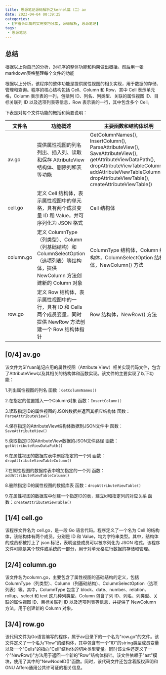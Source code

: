 ```yaml
---
title: 思源笔记源码解析之kernel篇（二）av
date: 2023-04-04 00:39:25
categories:
 - [不看会后悔的实用技巧分享, 源码解析, 思源笔记]
tags: 
 - 思源笔记
---
```


## 总结

根据以上你自己的分析，对程序的整体功能和构架做出概括。然后用一张markdown表格整理每个文件的功能

根据以上分析，该程序的整体功能是提供属性视图的相关实现，用于数据的存储、管理和查询。程序的核心结构包括 Cell、Column 和 Row，其中 Cell 表示单元格，Column 表示表的一列，包括列 ID、列名、列类型、关联的属性视图 ID、目标关联列 ID 以及选项列表等信息，Row 表示表的一行，其中包含多个 Cell。

下表是对每个文件功能的概括和简要说明：

| 文件名    | 功能概述                                                                                                                          | 主要函数和结构体说明                                                                                                                                                                                                         |
| ----------- | ----------------------------------------------------------------------------------------------------------------------------------- | ------------------------------------------------------------------------------------------------------------------------------------------------------------------------------------------------------------------------------ |
| av.go     | 提供属性视图的列名列出、插入列、读取和保存 AttributeView 结构体、删除列和表等功能                                                 | GetColumnNames(), InsertColumn(), ParseAttributeView(), SaveAttributeView(), getAttributeViewDataPath(), dropAttributeViewTableColumn(), addAttributeViewTableColumn(), dropAttributeViewTable(), createAttributeViewTable() |
| cell.go   | 定义 Cell 结构体，表示属性视图中的单元格，具有两个成员变量 ID 和 Value，并可序列化为 JSON 格式                                    | Cell 结构体                                                                                                                                                                                                                  |
| column.go | 定义 ColumnType（列类型）、Column（列基础结构）和 ColumnSelectOption（选项列表）等结构体，提供 NewColumn 方法创建新的 Column 对象 | ColumnType 结构体，Column 结构体，ColumnSelectOption 结构体，NewColumn() 方法                                                                                                                                                |
| row.go    | 定义 Row 结构体，表示属性视图中的一行，具有 ID 和 Cells 两个成员变量，同时提供 NewRow 方法创建一个 Row 结构体指针                 | Row 结构体，NewRow() 方法                                                                                                                                                                                                    |

## [0/4] av.go

该文件为SiYuan笔记应用的属性视图（Attribute View）相关实现代码文件，包含了AttributeView以及其相关的结构体和函数实现。该文件的主要实现了以下功能：

1.列出属性视图的列名 函数：`GetColumnNames()`

2.在指定的位置插入一个Column对象 函数：`InsertColumn()`

3.读取指定ID的属性视图的JSON数据并返回其相应结构体 函数：`ParseAttributeView()`

4.保存指定的AttributeView结构体数据到JSON文件中 函数：`SaveAttributeView()`

5.获取指定ID的AttributeView数据的JSON文件路径 函数：`getAttributeViewDataPath()`

6.在属性视图的数据库表中删除指定的一个列 函数：`dropAttributeViewTableColumn()`

7.在属性视图的数据库表中增加指定的一个列 函数：`addAttributeViewTableColumn()`

8.删除指定ID的属性视图的数据库表 函数：`dropAttributeViewTable()`

9.在属性视图的数据库中创建一个指定ID的表，建立id和指定列的对应关系 函数：`createAttributeViewTable()`

## [1/4] cell.go

该程序文件名为 cell.go，是一段 Go 语言代码。程序定义了一个名为 Cell 的结构体，该结构体有两个成员，分别是 ID 和 Value，均为字符串类型。其中，结构体的成员都被打上了 json 标记，表明这些成员可以被序列化为 JSON 格式。该程序文件可能是某个软件或系统的一部分，用于对单元格进行数据的存储和管理。

## [2/4] column.go

该文件名为column.go，主要包含了属性视图的基础结构的定义，包括ColumnType（列类型）、Column（列基础结构）、ColumnSelectOption（选项列表）等。其中，ColumnType 包含了 block、date、number、relation、rollup、select 和 text 这几种列类型，Column 包含了列 ID、列名、列类型、关联的属性视图 ID、目标关联列 ID 以及选项列表等信息，并提供了 NewColumn 方法，用于创建新的 Column 对象。

## [3/4] row.go

该代码文件为Go语言编写的程序，属于av目录下的一个名为"row.go"的文件。该文件定义了一个名为"Row"的结构体，其中包含有一个"ID"的string类型成员变量以及一个"Cells"的指向"Cell"结构体的切片类型变量。同时该文件还定义了一个"NewRow()"方法用于返回一个新的"Row"结构体指针。该文件依赖于"ast"模块，使用了其中的"NewNodeID()"函数。同时，该代码文件还包含着版权声明和GNU Affero通用公共许可证的相关信息。

